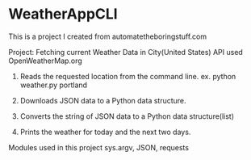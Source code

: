 # WeatherAppCLI
This is a project I created from automatetheboringstuff.com

Project: Fetching current Weather Data in City(United States)
API used OpenWeatherMap.org

1. Reads the requested location from the command line.
ex. python weather.py portland

2. Downloads JSON data to a Python data structure.
3. Converts the string of JSON data to a Python data structure(list)
4. Prints the weather for today and the next two days.

Modules used in this project sys.argv, JSON, requests